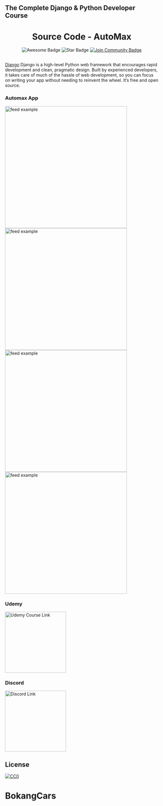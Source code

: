 ## The Complete Django & Python Developer Course

<h1 align="center">Source Code - AutoMax</h1>
<div align="center">
<img src="https://cdn.rawgit.com/sindresorhus/awesome/d7305f38d29fed78fa85652e3a63e154dd8e8829/media/badge.svg" alt="Awesome Badge"/>
<img src="https://img.shields.io/static/v1?label=%F0%9F%8C%9F&message=If%20Useful&style=style=flat&color=BC4E99" alt="Star Badge"/>
<a href="https://discord.gg/bUV8ssnWfB"><img src="https://img.shields.io/discord/801490521033801729.svg?style=flat&label=Join%20Community&color=7289DA" alt="Join Community Badge"/></a>
</div>

<br>

<a href="https://www.djangoproject.com/">Django</a> Django is a high-level Python web framework that encourages rapid development and clean, pragmatic design. Built by experienced developers, it takes care of much of the hassle of web development, so you can focus on writing your app without needing to reinvent the wheel. It’s free and open source.

### Automax App
<div>
<img src="https://github.com/preneure/automax_django_web_app/blob/master/previews/Screen%20Shot%202022-08-13%20at%207.36.26%20PM.png" alt="feed example" width="400">
<img src="https://github.com/preneure/automax_django_web_app/blob/master/previews/Screen%20Shot%202022-08-13%20at%207.36.37%20PM.png" alt="feed example" width="400">
<img src="https://github.com/preneure/automax_django_web_app/blob/master/previews/Screen%20Shot%202022-08-13%20at%207.36.52%20PM.png" alt="feed example" width="400">
<img src="https://github.com/preneure/automax_django_web_app/blob/master/previews/Screen%20Shot%202022-08-13%20at%207.37.24%20PM.png" alt="feed example" width="400">
</div>
</p>

### Udemy

<a href="https://www.udemy.com/course/draft/4490498/?referralCode=871E60737E1887EF63E1">
<img src="https://upload.wikimedia.org/wikipedia/commons/thumb/e/e3/Udemy_logo.svg/2560px-Udemy_logo.svg.png" alt="Udemy Course Link" width="200">
</a>

### Discord

<a href="https://discord.gg/bUV8ssnWfB">
<img src="https://www.cemetech.net/media/news_attachment/903/discordimage.png" alt="Discord Link" width="200">
</a>

## License

[![CC0](http://mirrors.creativecommons.org/presskit/buttons/88x31/svg/cc-zero.svg)](https://creativecommons.org/publicdomain/zero/1.0/)
# BokangCars
